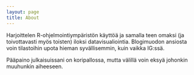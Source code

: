 ```yaml
---
layout: page
title: About
---
```


Harjoittelen R-ohjelmointiympäristön käyttöä ja samalla teen omaksi (ja toivottavasti myös toisten) iloksi datavisualiointia. Blogimuodon ansiosta voin tilastoihin upota hieman syvällisemmin, kuin vaikka IG:ssä.

Pääpaino julkaisuissani on koripallossa, mutta välillä voin eksyä johonkin muuhunkin aiheeseen. 
